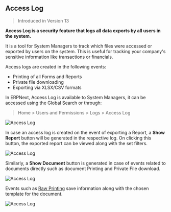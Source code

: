 ## Access Log

> Introduced in Version 13

**Access Log is a security feature that logs all data exports by all users in the system.**

It is a tool for System Managers to track which files were accessed or exported by users on the system. This is useful for tracking your company's sensitive information like transactions or financials.

Access logs are created in the following events:

*   Printing of all Forms and Reports
*   Private file downloading
*   Exporting via XLSX/CSV formats

In ERPNext, Access Log is available to System Managers, it can be accessed using the Global Search or through:

> Home > Users and Permissions > Logs > Access Log

![Access Log](https://docs.erpnext.com/files/using-access-log-3.png)

In case an access log is created on the event of exporting a Report, a **Show Report** button will be generated in the respective log. On clicking this button, the exported report can be viewed along with the set filters.

![Access Log](https://docs.erpnext.com/files/using-access-log-1.png)

Similarly, a **Show Document** button is generated in case of events related to documents directly such as document Printing and Private File download.

![Access Log](https://docs.erpnext.com/files/using-access-log-2.png)

Events such as [Raw Printing](https://docs.erpnext.com/docs/v13/user/manual/en/setting-up/print/raw-printing) save information along with the chosen template for the document.

![Access Log](https://docs.erpnext.com/files/using-acces-log-4.png)